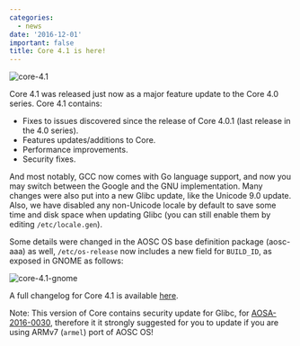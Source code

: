 ```yaml
---
categories:
  - news
date: '2016-12-01'
important: false
title: Core 4.1 is here!
---
```



![core-4.1](/assets/news/news/core-4.1.jpg)

Core 4.1 was released just now as a major feature update to the Core 4.0 series. Core 4.1 contains:

- Fixes to issues discovered since the release of Core 4.0.1 (last release in the 4.0 series).
- Features updates/additions to Core.
- Performance improvements.
- Security fixes.

And most notably, GCC now comes with Go language support, and now you may switch between the Google and the GNU implementation. Many changes were also put into a new Glibc update, like the Unicode 9.0 update. Also, we have disabled any non-Unicode locale by default to save some time and disk space when updating Glibc (you can still enable them by editing `/etc/locale.gen`).

Some details were changed in the AOSC OS base definition package (aosc-aaa) as well, `/etc/os-release` now includes a new field for `BUILD_ID`, as exposed in GNOME as follows:

![core-4.1-gnome](/assets/news/news/core-4.1-gnome.png)

A full changelog for Core 4.1 is available [here](https://github.com/AOSC-Dev/aosc-os-core/releases/tag/v4.1.0-2).

Note: This version of Core contains security update for Glibc, for [AOSA-2016-0030](https://aosc.io/news/aosa-2016-0030-update-glibc-to-2.24-2), therefore it it strongly suggested for you to update if you are using ARMv7 (`armel`) port of AOSC OS!
